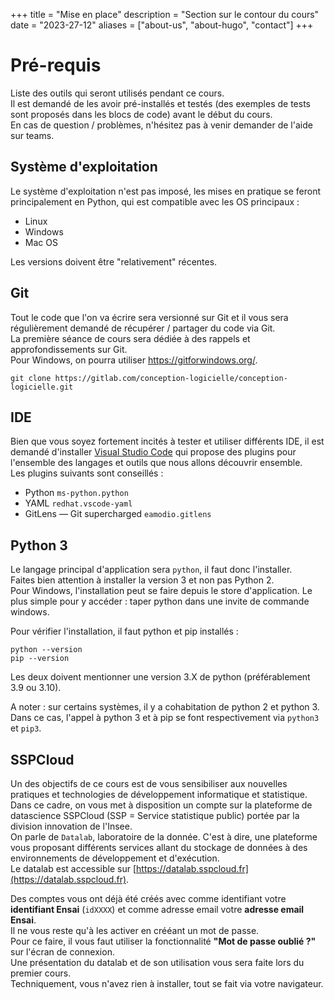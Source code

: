 +++
title = "Mise en place"
description = "Section sur le contour du cours"
date = "2023-27-12"
aliases = ["about-us", "about-hugo", "contact"]
+++

# Pré-requis

Liste des outils qui seront utilisés pendant ce cours.  
Il est demandé de les avoir pré-installés et testés (des exemples de tests sont proposés dans les blocs de code) avant le début du cours.  
En cas de question / problèmes, n'hésitez pas à venir demander de l'aide sur teams.

## Système d'exploitation

Le système d'exploitation n'est pas imposé, les mises en pratique se feront principalement en Python, qui est compatible avec les OS principaux :

- Linux
- Windows
- Mac OS

Les versions doivent être "relativement" récentes.

## Git

Tout le code que l'on va écrire sera versionné sur Git et il vous sera régulièrement demandé de récupérer / partager du code via Git.  
La première séance de cours sera dédiée à des rappels et approfondissements sur Git.  
Pour Windows, on pourra utiliser https://gitforwindows.org/.

```
git clone https://gitlab.com/conception-logicielle/conception-logicielle.git
```

## IDE

Bien que vous soyez fortement incités à tester et utiliser différents IDE, il est demandé d'installer [Visual Studio Code](https://code.visualstudio.com/) qui propose des plugins pour l'ensemble des langages et outils que nous allons découvrir ensemble.  
Les plugins suivants sont conseillés :

- Python `ms-python.python`
- YAML `redhat.vscode-yaml`
- GitLens — Git supercharged `eamodio.gitlens`

## Python 3

Le langage principal d'application sera `python`, il faut donc l'installer.  
Faites bien attention à installer la version 3 et non pas Python 2.  
Pour Windows, l'installation peut se faire depuis le store d'application. Le plus simple pour y accéder : taper python dans une invite de commande windows.

Pour vérifier l'installation, il faut python et pip installés :

```
python --version
pip --version
```

Les deux doivent mentionner une version 3.X de python (préférablement 3.9 ou 3.10).

A noter : sur certains systèmes, il y a cohabitation de python 2 et python 3. Dans ce cas, l'appel à python 3 et à pip se font respectivement via `python3` et `pip3`.

## SSPCloud

Un des objectifs de ce cours est de vous sensibiliser aux nouvelles pratiques et technologies de développement informatique et statistique.  
Dans ce cadre, on vous met à disposition un compte sur la plateforme de datascience SSPCloud (SSP = Service statistique public) portée par la division innovation de l'Insee.  
On parle de `Datalab`, laboratoire de la donnée. C'est à dire, une plateforme vous proposant différents services allant du stockage de données à des environnements de développement et d'exécution.  
Le datalab est accessible sur [https://datalab.sspcloud.fr](https://datalab.sspcloud.fr).

Des comptes vous ont déjà été créés avec comme identifiant votre **identifiant Ensai** (`idXXXX`) et comme adresse email votre **adresse email Ensai**.  
Il ne vous reste qu'à les activer en crééant un mot de passe.  
Pour ce faire, il vous faut utiliser la fonctionnalité **"Mot de passe oublié ?"** sur l'écran de connexion.  
Une présentation du datalab et de son utilisation vous sera faite lors du premier cours.  
Techniquement, vous n'avez rien à installer, tout se fait via votre navigateur.
